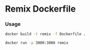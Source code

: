 # Remix Dockerfile

### Usage

```bash
docker build -t remix -f Dockerfile .

docker run -p 3000:3000 remix
```
